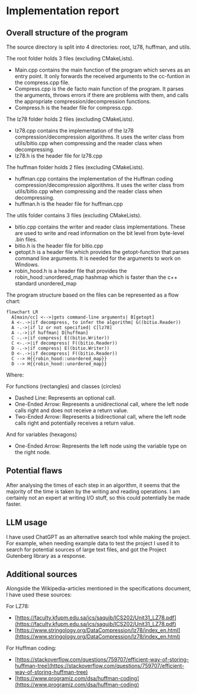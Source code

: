 # Implementation report

## Overall structure of the program

The source directory is split into 4 directories: root, lz78, huffman, and utils.

The root folder holds 3 files (excluding CMakeLists).

- Main.cpp contains the main function of the program which serves as an entry point. It only forwards the received arguments to the cc-funtion in the compress.cpp file.
- Compress.cpp is the de facto main function of the program. It parses the arguments, throws errors if there are problems with them, and calls the appropriate compression/decompression functions.
- Compress.h is the header file for compress.cpp.

The lz78 folder holds 2 files (excluding CMakeLists).

- lz78.cpp contains the implementation of the lz78 compression/decompression algorithms. It uses the writer class from utils/bitio.cpp when compressing and the reader class when decompressing.
- lz78.h is the header file for lz78.cpp

The huffman folder holds 2 files (excluding CMakeLists).

- huffman.cpp contains the implementation of the Huffman coding compression/decompression algorithms. It uses the writer class from utils/bitio.cpp when compressing and the reader class when decompressing.
- huffman.h is the header file for huffman.cpp

The utils folder contains 3 files (excluding CMakeLists).

- bitio.cpp contains the writer and reader class implementations. These are used to write and read information on the bit level from byte-level .bin files.
- bitio.h is the header file for bitio.cpp
- getopt.h is a header file which provides the getopt-function that parses command line arguments. It is needed for the arguments to work on Windows.
- robin_hood.h is a header file that provides the robin_hood::unordered_map hashmap which is faster than the c++ standard unordered_map

The program structure based on the files can be represented as a flow chart:

```mermaid
flowchart LR
  A[main/cc] <-->|gets command-line arguments| B[getopt]
  A <-.->|if decompress, to infer the algorithm| G((bitio.Reader))
  A -.->|if lz or not specified| C[lz78]
  A -.->|if huffman| D[huffman]
  C -.->|if compress| E((bitio.Writer))
  C <-.->|if decompress| F((bitio.Reader))
  D -.->|if compress| E((bitio.Writer))
  D <-.->|if decompress| F((bitio.Reader))
  C --> H{{robin_hood::unordered_map}}
  D --> H{{robin_hood::unordered_map}}
```
Where:

For functions (rectangles) and classes (circles)
- Dashed Line: Represents an optional call.
- One-Ended Arrow: Represents a unidirectional call, where the left node calls right and does not receive a return value.
- Two-Ended Arrow: Represents a bidirectional call, where the left node calls right and potentially receives a return value.

And for variables (hexagons)
- One-Ended Arrow: Represents the left node using the variable type on the right node.

## Potential flaws

After analysing the times of each step in an algorithm, it seems that the majority of the time is taken by the writing and reading operations. I am certainly not an expert at writing I/O stuff, so this could potentially be made faster. 

## LLM usage

I have used ChatGPT as an alternative search tool while making the project. For example, when needing example data to test the project I used it to search for potential sources of large text files, and got the Project Gutenberg library as a response.

## Additional sources

Alongside the Wikipedia-articles mentioned in the specifications document, I have used these sources:

For LZ78:
- [https://faculty.kfupm.edu.sa/ics/saquib/ICS202/Unit31_LZ78.pdf](https://faculty.kfupm.edu.sa/ics/saquib/ICS202/Unit31_LZ78.pdf)
- [https://www.stringology.org/DataCompression/lz78/index_en.html](https://www.stringology.org/DataCompression/lz78/index_en.html)

For Huffman coding:
- [https://stackoverflow.com/questions/759707/efficient-way-of-storing-huffman-tree](https://stackoverflow.com/questions/759707/efficient-way-of-storing-huffman-tree)
- [https://www.programiz.com/dsa/huffman-coding](https://www.programiz.com/dsa/huffman-coding)